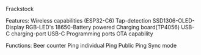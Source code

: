 Frackstock

Features:
    Wireless capabilities (ESP32-C6)
    Tap-detection
    SSD1306-OLED-Display
    RGB-LED's
    18650-Battery powered
    Charging board(TP4056)
    USB-C charging-port
    USB-C Programming ports
    OTA capability


Functions:
    Beer counter
    Ping
        individual Ping
        Public Ping
    Sync mode
 
